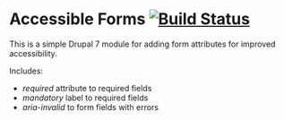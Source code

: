 # Accessible Forms [![Build Status](https://travis-ci.org/previousnext/accessible_forms.svg?branch=travis)](https://travis-ci.org/previousnext/accessible_forms)

This is a simple Drupal 7 module for adding form attributes for improved
accessibility.

Includes:

* *required* attribute to required fields
* *mandatory* label to required fields
* *aria-invalid* to form fields with errors
